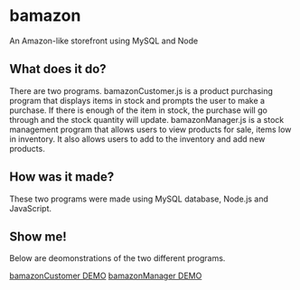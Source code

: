 # bamazon
An Amazon-like storefront using MySQL and Node

## What does it do?
There are two programs. bamazonCustomer.js is a product purchasing program that displays items in stock and prompts the user to make a purchase. If there is enough of the item in stock, the purchase will go through and the stock quantity will update.  bamazonManager.js is a stock management program that allows users to view products for sale, items low in inventory. It also allows users to add to the inventory and add new products.

## How was it made?
These two programs were made using MySQL database, Node.js and JavaScript.

## Show me!
Below are deomonstrations of the two different programs. 

[bamazonCustomer DEMO](https://github.com/sharkrachel/bamazon/blob/master/bamazonCustomer.mov?raw=true)
[bamazonManager DEMO](https://github.com/sharkrachel/bamazon/blob/master/bamazonManager.mov?raw=true)
